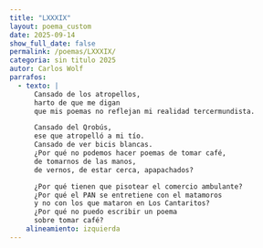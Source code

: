 ```yaml
---
title: "LXXXIX"
layout: poema_custom
date: 2025-09-14
show_full_date: false
permalink: /poemas/LXXXIX/
categoria: sin titulo 2025
autor: Carlos Wolf
parrafos:
  - texto: |
      Cansado de los atropellos,
      harto de que me digan
      que mis poemas no reflejan mi realidad tercermundista.

      Cansado del Qrobús,
      ese que atropelló a mi tío.
      Cansado de ver bicis blancas.
      ¿Por qué no podemos hacer poemas de tomar café,
      de tomarnos de las manos,
      de vernos, de estar cerca, apapachados?

      ¿Por qué tienen que pisotear el comercio ambulante?
      ¿Por qué el PAN se entretiene con el matamoros
      y no con los que mataron en Los Cantaritos?
      ¿Por qué no puedo escribir un poema
      sobre tomar café?
    alineamiento: izquierda
---
```

